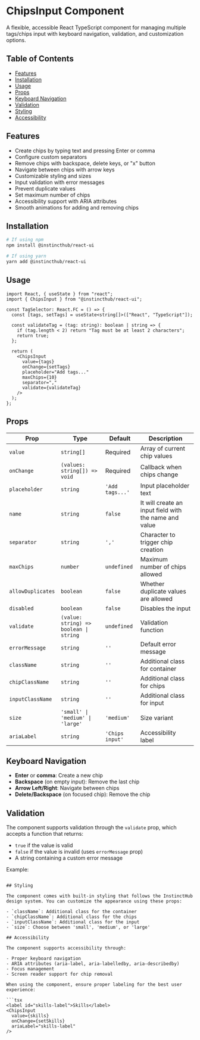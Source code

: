 # ChipsInput Component

A flexible, accessible React TypeScript component for managing multiple tags/chips input with keyboard navigation, validation, and customization options.

## Table of Contents

- [Features](#features)
- [Installation](#installation)
- [Usage](#usage)
- [Props](#props)
- [Keyboard Navigation](#keyboard-navigation)
- [Validation](#validation)
- [Styling](#styling)
- [Accessibility](#accessibility)

## Features

- Create chips by typing text and pressing Enter or comma
- Configure custom separators
- Remove chips with backspace, delete keys, or "x" button
- Navigate between chips with arrow keys
- Customizable styling and sizes
- Input validation with error messages
- Prevent duplicate values
- Set maximum number of chips
- Accessibility support with ARIA attributes
- Smooth animations for adding and removing chips

## Installation

```bash
# If using npm
npm install @instincthub/react-ui

# If using yarn
yarn add @instincthub/react-ui
```

## Usage

```tsx
import React, { useState } from "react";
import { ChipsInput } from "@instincthub/react-ui";

const TagSelector: React.FC = () => {
  const [tags, setTags] = useState<string[]>(["React", "TypeScript"]);

  const validateTag = (tag: string): boolean | string => {
    if (tag.length < 2) return "Tag must be at least 2 characters";
    return true;
  };

  return (
    <ChipsInput
      value={tags}
      onChange={setTags}
      placeholder="Add tags..."
      maxChips={10}
      separator=","
      validate={validateTag}
    />
  );
};
```

## Props

| Prop              | Type                                   | Default         | Description                                           |
| ----------------- | -------------------------------------- | --------------- | ----------------------------------------------------- |
| `value`           | `string[]`                             | Required        | Array of current chip values                          |
| `onChange`        | `(values: string[]) => void`           | Required        | Callback when chips change                            |
| `placeholder`     | `string`                               | `'Add tags...'` | Input placeholder text                                |
| `name`            | `string`                               | `false`         | It will create an input field with the name and value |
| `separator`       | `string`                               | `','`           | Character to trigger chip creation                    |
| `maxChips`        | `number`                               | `undefined`     | Maximum number of chips allowed                       |
| `allowDuplicates` | `boolean`                              | `false`         | Whether duplicate values are allowed                  |
| `disabled`        | `boolean`                              | `false`         | Disables the input                                    |
| `validate`        | `(value: string) => boolean \| string` | `undefined`     | Validation function                                   |
| `errorMessage`    | `string`                               | `''`            | Default error message                                 |
| `className`       | `string`                               | `''`            | Additional class for container                        |
| `chipClassName`   | `string`                               | `''`            | Additional class for chips                            |
| `inputClassName`  | `string`                               | `''`            | Additional class for input                            |
| `size`            | `'small' \| 'medium' \| 'large'`       | `'medium'`      | Size variant                                          |
| `ariaLabel`       | `string`                               | `'Chips input'` | Accessibility label                                   |

## Keyboard Navigation

- **Enter** or **comma**: Create a new chip
- **Backspace** (on empty input): Remove the last chip
- **Arrow Left/Right**: Navigate between chips
- **Delete/Backspace** (on focused chip): Remove the chip

## Validation

The component supports validation through the `validate` prop, which accepts a function that returns:

- `true` if the value is valid
- `false` if the value is invalid (uses `errorMessage` prop)
- A string containing a custom error message

Example:

<ChipsInput
  value={emails}
  onChange={setEmails}
  validateEmail={true}
  errorMessage="Invalid email format"
/>

````

## Styling

The component comes with built-in styling that follows the InstinctHub design system. You can customize the appearance using these props:

- `className`: Additional class for the container
- `chipClassName`: Additional class for the chips
- `inputClassName`: Additional class for the input
- `size`: Choose between 'small', 'medium', or 'large'

## Accessibility

The component supports accessibility through:

- Proper keyboard navigation
- ARIA attributes (aria-label, aria-labelledby, aria-describedby)
- Focus management
- Screen reader support for chip removal

When using the component, ensure proper labeling for the best user experience:

```tsx
<label id="skills-label">Skills</label>
<ChipsInput
  value={skills}
  onChange={setSkills}
  ariaLabel="skills-label"
/>
````
